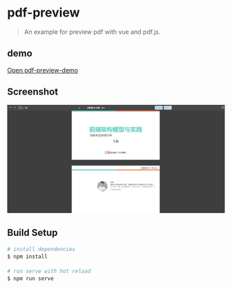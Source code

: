 # pdf-preview

> An example for preview pdf with vue and pdf.js.

## demo
[Open pdf-preview-demo](http://www.lymon.top/pdf-preview)

## Screenshot
![image](/pdf-demo.png)


## Build Setup

```bash
# install dependencies
$ npm install

# run serve with hot reload
$ npm run serve

```